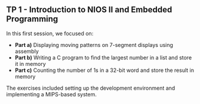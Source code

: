 ## TP 1 - Introduction to NIOS II and Embedded Programming

In this first session, we focused on:

- **Part a)** Displaying moving patterns on 7-segment displays using assembly
- **Part b)** Writing a C program to find the largest number in a list and store it in memory
- **Part c)** Counting the number of 1s in a 32-bit word and store the result in memory

The exercises included setting up the development environment and implementing a MIPS-based system.
